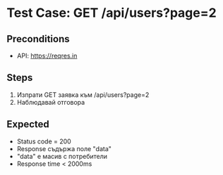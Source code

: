 # Test Case: GET /api/users?page=2

## Preconditions
- API: https://reqres.in

## Steps
1. Изпрати GET заявка към /api/users?page=2
2. Наблюдавай отговора

## Expected
- Status code = 200
- Response съдържа поле "data"
- "data" е масив с потребители
- Response time < 2000ms
